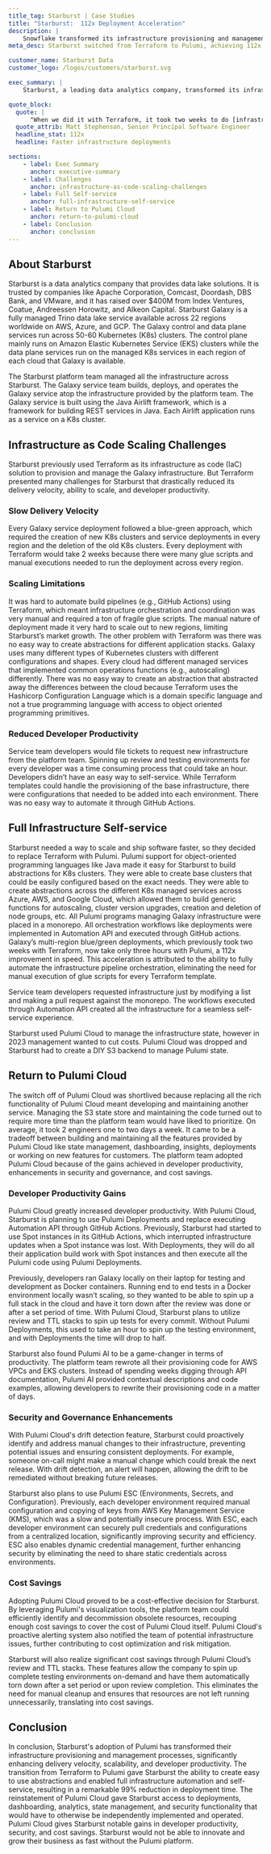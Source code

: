 ```yaml
---
title_tag: Starburst | Case Studies
title: "Starburst:  112x Deployment Acceleration"
description: |
    Snowflake transformed its infrastructure provisioning and management processes by switching from Terraform to Pulumi, resulting in a 112x faster deployment time and significant cost savings.
meta_desc: Starburst switched from Terraform to Pulumi, achieving 112x faster deployments, enhanced developer productivity, improved security, and cost savings.

customer_name: Starburst Data
customer_logo: /logos/customers/starburst.svg

exec_summary: |
    Starburst, a leading data analytics company, transformed its infrastructure provisioning and management processes by switching from Terraform to Pulumi. The adoption of Pulumi resulted in a 112x faster deployment time, reducing infrastructure deployments from 2 weeks to just 3 hours. Pulumi's object-oriented programming support enabled the creation of abstractions for Kubernetes clusters and managed services across Azure, AWS, and Google Cloud. The transition to Pulumi Cloud provided access to deployments, dashboarding, analytics, state management, and security functionality, further enhancing Starburst's ability to innovate and grow their business rapidly. With Pulumi, Starburst achieved significant improvements in developer productivity, security, governance, and cost savings, positioning the company for continued success in the data analytics industry.

quote_block:
  quote: |
      "When we did it with Terraform, it took two weeks to do [infrastructure deployments]. Now we do it in about three hours a day. So that's how much of an improvement Pulumi gave us on our deployment time."
  quote_attrib: Matt Stephenson, Senior Principal Software Engineer
  headline_stat: 112x
  headline: Faster infrastructure deployments

sections:
    - label: Exec Summary
      anchor: executive-summary
    - label: Challenges
      anchor: infrastructure-as-code-scaling-challenges
    - label: Full Self-service
      anchor: full-infrastructure-self-service
    - label: Return to Pulumi Cloud
      anchor: return-to-pulumi-cloud
    - label: Conclusion
      anchor: conclusion
---
```



## About Starburst

Starburst is a data analytics company that provides data lake solutions. It is trusted by companies like Apache Corporation, Comcast, Doordash, DBS Bank, and VMware, and it has raised over $400M from Index Ventures, Coatue, Andreessen Horowitz, and Alkeon Capital. Starburst Galaxy is a fully managed Trino data lake service available across 22 regions worldwide on AWS, Azure, and GCP. The Galaxy control and data plane services run across 50-60 Kubernetes (K8s) clusters. The control plane mainly runs on Amazon Elastic Kubernetes Service (EKS) clusters while the data plane services run on the managed K8s services in each region of each cloud that Galaxy is available.

The Starburst platform team managed all the infrastructure across Starburst. The Galaxy service team builds, deploys, and operates the Galaxy service atop the infrastructure provided by the platform team. The Galaxy service is built using the Java Airlift framework, which is a framework for building REST services in Java. Each Airlift application runs as a service on a K8s cluster.

## Infrastructure as Code Scaling Challenges

Starburst previously used Terraform as its infrastructure as code (IaC) solution to provision and manage the Galaxy infrastructure. But Terraform presented many challenges for Starburst that drastically reduced its delivery velocity, ability to scale, and developer productivity.

### Slow Delivery Velocity

Every Galaxy service deployment followed a blue-green approach, which required the creation of new K8s clusters and service deployments in every region and the deletion of the old K8s clusters. Every deployment with Terraform would take 2 weeks because there were many glue scripts and manual executions needed to run the deployment across every region.

### Scaling Limitations

It was hard to automate build pipelines (e.g., GitHub Actions) using Terraform, which meant infrastructure orchestration and coordination was very manual and required a ton of fragile glue scripts. The manual nature of deployment made it very hard to scale out to new regions, limiting Starburst’s market growth. The other problem with Terraform was there was no easy way to create abstractions for different application stacks. Galaxy uses many different types of Kubernetes clusters with different configurations and shapes. Every cloud had different managed services that implemented common operations functions (e.g., autoscaling) differently. There was no easy way to create an abstraction that abstracted away the differences between the cloud because Terraform uses the Hashicorp Configuration Language which is a domain specific language and not a true programming language with access to object oriented programming primitives.

### Reduced Developer Productivity

Service team developers would file tickets to request new infrastructure from the platform team. Spinning up review and testing environments for every developer was a time consuming process that could take an hour. Developers didn’t have an easy way to self-service. While Terraform templates could handle the provisioning of the base infrastructure, there were configurations that needed to be added into each environment. There was no easy way to automate it through GitHub Actions.

## Full Infrastructure Self-service

Starburst needed a way to scale and ship software faster, so they decided to replace Terraform with Pulumi. Pulumi support for object-oriented programming languages like Java made it easy for Starburst to build abstractions for K8s clusters. They were able to create base clusters that could be easily configured based on the exact needs. They were able to create abstractions across the different K8s managed services across Azure, AWS, and Google Cloud, which allowed them to build generic functions for autoscaling, cluster version upgrades, creation and deletion of node groups, etc. All Pulumi programs managing Galaxy infrastructure were placed in a monorepo. All orchestration workflows like deployments were implemented in Automation API and executed through GitHub actions. Galaxy’s multi-region blue/green deployments, which previously took two weeks with Terraform, now take only three hours with Pulumi, a 112x improvement in speed. This acceleration is attributed to the ability to fully automate the infrastructure pipeline orchestration, eliminating the need for manual execution of glue scripts for every Terraform template.

Service team developers requested infrastructure just by modifying a list and making a pull request against the monorepo. The workflows executed through Automation API created all the infrastructure for a seamless self-service experience.

Starburst used Pulumi Cloud to manage the infrastructure state, however in 2023 management wanted to cut costs. Pulumi Cloud was dropped and Starburst had to create a DIY S3 backend to manage Pulumi state.

## Return to Pulumi Cloud

The switch off of Pulumi Cloud was shortlived because replacing all the rich functionality of Pulumi Cloud meant developing and maintaining another service. Managing the S3 state store and maintaining the code turned out to require more time than the platform team would have liked to prioritize. On average, it took 2 engineers one to two days a week. It came to be a tradeoff between building and maintaining all the features provided by Pulumi Cloud like state management, dashboarding, insights, deployments or working on new features for customers. The platform team adopted Pulumi Cloud because of the gains achieved in developer productivity, enhancements in security and governance, and cost savings.

### Developer Productivity Gains

Pulumi Cloud greatly increased developer productivity. With Pulumi Cloud, Starburst is planning to use Pulumi Deployments and replace executing Automation API through GitHub Actions. Previously, Starburst had started to use Spot instances in its GitHub Actions, which interrupted infrastructure updates when a Spot instance was lost. With Deployments, they will do all their application build work with Spot instances and then execute all the Pulumi code using Pulumi Deployments.

Previously, developers ran Galaxy locally on their laptop for testing and development as Docker containers. Running end to end tests in a Docker environment locally wasn’t scaling, so they wanted to be able to spin up a full stack in the cloud and have it torn down after the review was done or after a set period of time. With Pulumi Cloud, Starburst plans to utilize review and TTL stacks to spin up tests for every commit. Without Pulumi Deployments, this used to take an hour to spin up the testing environment, and with Deployments the time will drop to half.

Starburst also found Pulumi AI to be a game-changer in terms of productivity. The platform team rewrote all their provisioning code for AWS VPCs and EKS clusters. Instead of spending weeks digging through API documentation, Pulumi AI provided contextual descriptions and code examples, allowing developers to rewrite their provisioning code in a matter of days.

### Security and Governance Enhancements

With Pulumi Cloud's drift detection feature, Starburst could proactively identify and address manual changes to their infrastructure, preventing potential issues and ensuring consistent deployments. For example, someone on-call might make a manual change which could break the next release. With drift detection, an alert will happen, allowing the drift to be remediated without breaking future releases.

Starburst also plans to use Pulumi ESC (Environments, Secrets, and Configuration).  Previously, each developer environment required manual configuration and copying of keys from AWS Key Management Service (KMS), which was a slow and potentially insecure process. With ESC, each developer environment can securely pull credentials and configurations from a centralized location, significantly improving security and efficiency. ESC also enables dynamic credential management, further enhancing security by eliminating the need to share static credentials across environments.

### Cost Savings

Adopting Pulumi Cloud proved to be a cost-effective decision for Starburst. By leveraging Pulumi's visualization tools, the platform team could efficiently identify and decommission obsolete resources, recouping enough cost savings to cover the cost of Pulumi Cloud itself. Pulumi Cloud's proactive alerting system also notified the team of potential infrastructure issues, further contributing to cost optimization and risk mitigation.

Starburst will also realize significant cost savings through Pulumi Cloud’s review and TTL stacks. These features allow the company to spin up complete testing environments on-demand and have them automatically torn down after a set period or upon review completion. This eliminates the need for manual cleanup and ensures that resources are not left running unnecessarily, translating into cost savings.

## Conclusion

In conclusion, Starburst's adoption of Pulumi has transformed their infrastructure provisioning and management processes, significantly enhancing delivery velocity, scalability, and developer productivity. The transition from Terraform to Pulumi gave Starburst the ability to create easy to use abstractions and enabled full infrastructure automation and self-service, resulting in a remarkable 99% reduction in deployment time. The reinstatement of Pulumi Cloud gave Starburst access to deployments, dashboarding, analytics, state management, and security functionality that would have to otherwise be independently implemented and operated. Pulumi Cloud gives Starburst notable gains in developer productivity, security, and cost savings. Starburst would not be able to innovate and grow their business as fast without the Pulumi platform.
